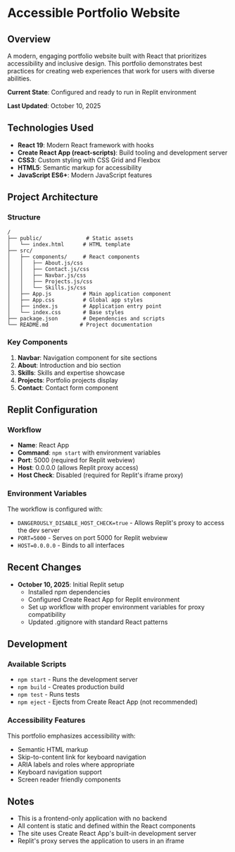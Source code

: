 # Accessible Portfolio Website

## Overview
A modern, engaging portfolio website built with React that prioritizes accessibility and inclusive design. This portfolio demonstrates best practices for creating web experiences that work for users with diverse abilities.

**Current State**: Configured and ready to run in Replit environment

**Last Updated**: October 10, 2025

## Technologies Used
- **React 19**: Modern React framework with hooks
- **Create React App (react-scripts)**: Build tooling and development server
- **CSS3**: Custom styling with CSS Grid and Flexbox
- **HTML5**: Semantic markup for accessibility
- **JavaScript ES6+**: Modern JavaScript features

## Project Architecture

### Structure
```
/
├── public/              # Static assets
│   └── index.html      # HTML template
├── src/
│   ├── components/     # React components
│   │   ├── About.js/css
│   │   ├── Contact.js/css
│   │   ├── Navbar.js/css
│   │   ├── Projects.js/css
│   │   └── Skills.js/css
│   ├── App.js          # Main application component
│   ├── App.css         # Global app styles
│   ├── index.js        # Application entry point
│   └── index.css       # Base styles
├── package.json        # Dependencies and scripts
└── README.md          # Project documentation
```

### Key Components
1. **Navbar**: Navigation component for site sections
2. **About**: Introduction and bio section
3. **Skills**: Skills and expertise showcase
4. **Projects**: Portfolio projects display
5. **Contact**: Contact form component

## Replit Configuration

### Workflow
- **Name**: React App
- **Command**: `npm start` with environment variables
- **Port**: 5000 (required for Replit webview)
- **Host**: 0.0.0.0 (allows Replit proxy access)
- **Host Check**: Disabled (required for Replit's iframe proxy)

### Environment Variables
The workflow is configured with:
- `DANGEROUSLY_DISABLE_HOST_CHECK=true` - Allows Replit's proxy to access the dev server
- `PORT=5000` - Serves on port 5000 for Replit webview
- `HOST=0.0.0.0` - Binds to all interfaces

## Recent Changes
- **October 10, 2025**: Initial Replit setup
  - Installed npm dependencies
  - Configured Create React App for Replit environment
  - Set up workflow with proper environment variables for proxy compatibility
  - Updated .gitignore with standard React patterns

## Development

### Available Scripts
- `npm start` - Runs the development server
- `npm build` - Creates production build
- `npm test` - Runs tests
- `npm eject` - Ejects from Create React App (not recommended)

### Accessibility Features
This portfolio emphasizes accessibility with:
- Semantic HTML markup
- Skip-to-content link for keyboard navigation
- ARIA labels and roles where appropriate
- Keyboard navigation support
- Screen reader friendly components

## Notes
- This is a frontend-only application with no backend
- All content is static and defined within the React components
- The site uses Create React App's built-in development server
- Replit's proxy serves the application to users in an iframe
